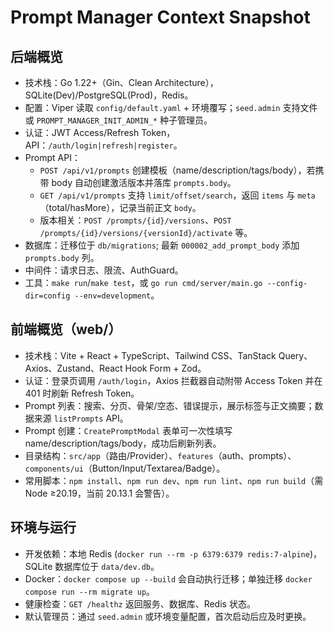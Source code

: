 # Prompt Manager Context Snapshot

## 后端概览
- 技术栈：Go 1.22+（Gin、Clean Architecture），SQLite(Dev)/PostgreSQL(Prod)，Redis。
- 配置：Viper 读取 `config/default.yaml` + 环境覆写；`seed.admin` 支持文件或 `PROMPT_MANAGER_INIT_ADMIN_*` 种子管理员。
- 认证：JWT Access/Refresh Token，API：`/auth/login|refresh|register`。
- Prompt API：
  - `POST /api/v1/prompts` 创建模板（name/description/tags/body），若携带 body 自动创建激活版本并落库 `prompts.body`。
  - `GET /api/v1/prompts` 支持 `limit/offset/search`，返回 `items` 与 `meta`（total/hasMore），记录当前正文 `body`。
  - 版本相关：`POST /prompts/{id}/versions`、`POST /prompts/{id}/versions/{versionId}/activate` 等。
- 数据库：迁移位于 `db/migrations`; 最新 `000002_add_prompt_body` 添加 `prompts.body` 列。
- 中间件：请求日志、限流、AuthGuard。
- 工具：`make run`/`make test`，或 `go run cmd/server/main.go --config-dir=config --env=development`。

## 前端概览（web/）
- 技术栈：Vite + React + TypeScript、Tailwind CSS、TanStack Query、Axios、Zustand、React Hook Form + Zod。
- 认证：登录页调用 `/auth/login`，Axios 拦截器自动附带 Access Token 并在 401 时刷新 Refresh Token。
- Prompt 列表：搜索、分页、骨架/空态、错误提示，展示标签与正文摘要；数据来源 `listPrompts` API。
- Prompt 创建：`CreatePromptModal` 表单可一次性填写 name/description/tags/body，成功后刷新列表。
- 目录结构：`src/app`（路由/Provider）、`features`（auth、prompts）、`components/ui`（Button/Input/Textarea/Badge）。
- 常用脚本：`npm install`、`npm run dev`、`npm run lint`、`npm run build`（需 Node ≥20.19，当前 20.13.1 会警告）。

## 环境与运行
- 开发依赖：本地 Redis (`docker run --rm -p 6379:6379 redis:7-alpine`)，SQLite 数据库位于 `data/dev.db`。
- Docker：`docker compose up --build` 会自动执行迁移；单独迁移 `docker compose run --rm migrate up`。
- 健康检查：`GET /healthz` 返回服务、数据库、Redis 状态。
- 默认管理员：通过 `seed.admin` 或环境变量配置，首次启动后应及时更换。

